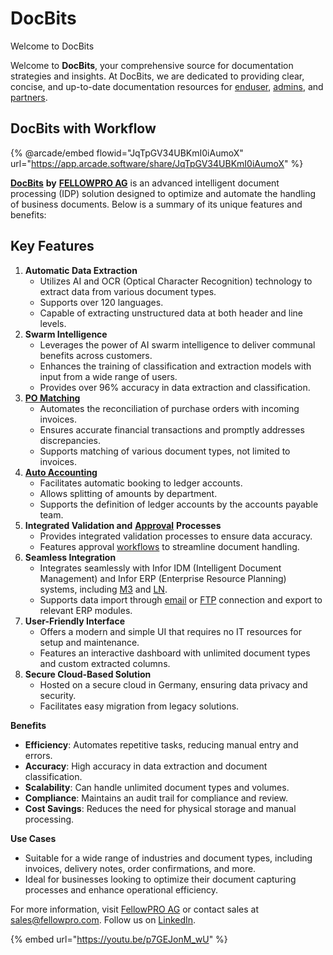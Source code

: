 # DocBits

Welcome to DocBits

Welcome to **DocBits**, your comprehensive source for documentation strategies and insights. At DocBits, we are dedicated to providing clear, concise, and up-to-date documentation resources for [enduser](end-user-and-partner-section/end-user-section/), [admins](administration-and-setup/settings/), and [partners](end-user-and-partner-section/partner-section/).

## DocBits with Workflow

{% @arcade/embed flowid="JqTpGV34UBKmI0iAumoX" url="https://app.arcade.software/share/JqTpGV34UBKmI0iAumoX" %}

[**DocBits**](https://www.docbits.com) **by** [**FELLOWPRO AG**](https://www.fellowpro.com) is an advanced intelligent document processing (IDP) solution designed to optimize and automate the handling of business documents. Below is a summary of its unique features and benefits:

## **Key Features**

1. **Automatic Data Extraction**
   * Utilizes AI and OCR (Optical Character Recognition) technology to extract data from various document types.
   * Supports over 120 languages.
   * Capable of extracting unstructured data at both header and line levels.
2. **Swarm Intelligence**
   * Leverages the power of AI swarm intelligence to deliver communal benefits across customers.
   * Enhances the training of classification and extraction models with input from a wide range of users.
   * Provides over 96% accuracy in data extraction and classification.
3. [**PO Matching**](end-user-and-partner-section/end-user-section/purchase-order-matching/)
   * Automates the reconciliation of purchase orders with incoming invoices.
   * Ensures accurate financial transactions and promptly addresses discrepancies.
   * Supports matching of various document types, not limited to invoices.
4. [**Auto Accounting**](end-user-and-partner-section/end-user-section/accounting-for-cost-invoice-and-indirect-sales.md)
   * Facilitates automatic booking to ledger accounts.
   * Allows splitting of amounts by department.
   * Supports the definition of ledger accounts by the accounts payable team.
5. **Integrated Validation and** [**Approval**](broken-reference) **Processes**
   * Provides integrated validation processes to ensure data accuracy.
   * Features approval [workflows](administration-and-setup/workflow/) to streamline document handling.
6. **Seamless Integration**
   * Integrates seamlessly with Infor IDM (Intelligent Document Management) and Infor ERP (Enterprise Resource Planning) systems, including [M3](infor-integration-and-configuration/importing-customer-master-data/m3/) and [LN](infor-integration-and-configuration/importing-customer-master-data/ln/).
   * Supports data import through [email](end-user-and-partner-section/end-user-section/how-to-import-documents/email/) or [FTP](end-user-and-partner-section/end-user-section/how-to-import-documents/ftp.md) connection and export to relevant ERP modules.
7. **User-Friendly Interface**
   * Offers a modern and simple UI that requires no IT resources for setup and maintenance.
   * Features an interactive dashboard with unlimited document types and custom extracted columns.
8. **Secure Cloud-Based Solution**
   * Hosted on a secure cloud in Germany, ensuring data privacy and security.
   * Facilitates easy migration from legacy solutions.

**Benefits**

* **Efficiency**: Automates repetitive tasks, reducing manual entry and errors.
* **Accuracy**: High accuracy in data extraction and document classification.
* **Scalability**: Can handle unlimited document types and volumes.
* **Compliance**: Maintains an audit trail for compliance and review.
* **Cost Savings**: Reduces the need for physical storage and manual processing.

**Use Cases**

* Suitable for a wide range of industries and document types, including invoices, delivery notes, order confirmations, and more.
* Ideal for businesses looking to optimize their document capturing processes and enhance operational efficiency.

For more information, visit [FellowPRO AG](https://fellowpro.com/) or contact sales at sales@fellowpro.com. Follow us on [LinkedIn](https://www.linkedin.com/company/fellowpro).

{% embed url="https://youtu.be/p7GEJonM_wU" %}
